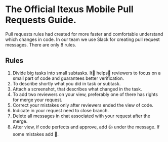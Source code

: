# The Official Itexus Mobile Pull Requests Guide.

Pull requests rules had created for more faster and comfortable understand which changes in code. In our team we use Slack for creating pull request messages. There are only 8 rules.

## Rules

1. Divide big tasks into small subtasks. It helps reviewers to focus on a small part of code and guarantees better verification.
2. To describe shortly what you did in task or subtask.
3. Attach a screenshot, that describes what changed in the task.
4. To add two reviewers on your view, preferably one of there has rights for merge your request.
5. Correct your mistakes only after reviewers ended the view of code.
6. Indicate in your request need to close branch.
7. Delete all messages in chat associated with your request after the merge.
8. After view, if code perfects and approve, add :+1: under the message. If some mistakes add :eyes:.
